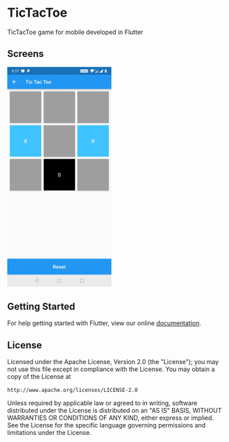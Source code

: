 # TicTacToe
TicTacToe game for mobile developed in Flutter
## Screens
<img src="https://github.com/snj07/TicTacToeFlutter/blob/master/screenshot/Screenshot_20181216-185754.jpg" width="240"/>
<br/>

## Getting Started

For help getting started with Flutter, view our online
[documentation](https://flutter.io/).


## License

Licensed under the Apache License, Version 2.0 (the "License");
you may not use this file except in compliance with the License.
You may obtain a copy of the License at

    http://www.apache.org/licenses/LICENSE-2.0

Unless required by applicable law or agreed to in writing, software
distributed under the License is distributed on an "AS IS" BASIS,
WITHOUT WARRANTIES OR CONDITIONS OF ANY KIND, either express or implied.
See the License for the specific language governing permissions and
limitations under the License.
